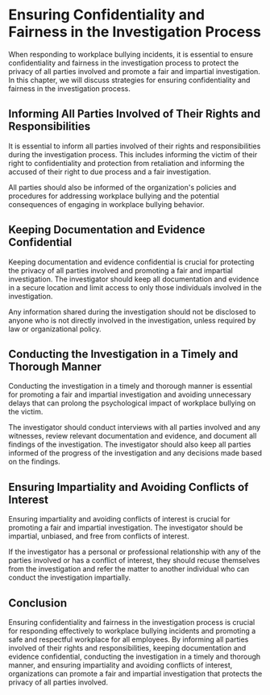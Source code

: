 # Ensuring Confidentiality and Fairness in the Investigation Process

When responding to workplace bullying incidents, it is essential to ensure confidentiality and fairness in the investigation process to protect the privacy of all parties involved and promote a fair and impartial investigation. In this chapter, we will discuss strategies for ensuring confidentiality and fairness in the investigation process.

Informing All Parties Involved of Their Rights and Responsibilities
-------------------------------------------------------------------

It is essential to inform all parties involved of their rights and responsibilities during the investigation process. This includes informing the victim of their right to confidentiality and protection from retaliation and informing the accused of their right to due process and a fair investigation.

All parties should also be informed of the organization's policies and procedures for addressing workplace bullying and the potential consequences of engaging in workplace bullying behavior.

Keeping Documentation and Evidence Confidential
-----------------------------------------------

Keeping documentation and evidence confidential is crucial for protecting the privacy of all parties involved and promoting a fair and impartial investigation. The investigator should keep all documentation and evidence in a secure location and limit access to only those individuals involved in the investigation.

Any information shared during the investigation should not be disclosed to anyone who is not directly involved in the investigation, unless required by law or organizational policy.

Conducting the Investigation in a Timely and Thorough Manner
------------------------------------------------------------

Conducting the investigation in a timely and thorough manner is essential for promoting a fair and impartial investigation and avoiding unnecessary delays that can prolong the psychological impact of workplace bullying on the victim.

The investigator should conduct interviews with all parties involved and any witnesses, review relevant documentation and evidence, and document all findings of the investigation. The investigator should also keep all parties informed of the progress of the investigation and any decisions made based on the findings.

Ensuring Impartiality and Avoiding Conflicts of Interest
--------------------------------------------------------

Ensuring impartiality and avoiding conflicts of interest is crucial for promoting a fair and impartial investigation. The investigator should be impartial, unbiased, and free from conflicts of interest.

If the investigator has a personal or professional relationship with any of the parties involved or has a conflict of interest, they should recuse themselves from the investigation and refer the matter to another individual who can conduct the investigation impartially.

Conclusion
----------

Ensuring confidentiality and fairness in the investigation process is crucial for responding effectively to workplace bullying incidents and promoting a safe and respectful workplace for all employees. By informing all parties involved of their rights and responsibilities, keeping documentation and evidence confidential, conducting the investigation in a timely and thorough manner, and ensuring impartiality and avoiding conflicts of interest, organizations can promote a fair and impartial investigation that protects the privacy of all parties involved.
